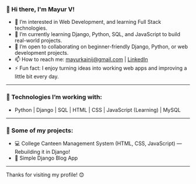 ### 👋 Hi there, I'm Mayur V!

- 👀 I’m interested in Web Development, and learning Full Stack technologies.
- 🌱 I’m currently learning Django, Python, SQL, and JavaScript to build real-world projects.
- 🤝 I’m open to collaborating on beginner-friendly Django, Python, or web development projects.
- 📫 How to reach me: mayurkainij@gmail.com | [LinkedIn](https://linkedin.com/in/mayur-v-)
- ⚡ Fun fact: I enjoy turning ideas into working web apps and improving a little bit every day.

---

### 🔧 Technologies I’m working with:
- Python | Django | SQL | HTML | CSS | JavaScript (Learning) | MySQL
  
---

### 📂 Some of my projects:
- 💻 College Canteen Management System (HTML, CSS, JavaScript) — Rebuilding it in Django!
- 🚀 Simple Django Blog App

---

Thanks for visiting my profile! 😊
